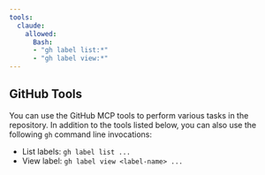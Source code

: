 ```yaml
---
tools:
  claude:
    allowed:
      Bash: 
      - "gh label list:*"
      - "gh label view:*"
---
```


## GitHub Tools

You can use the GitHub MCP tools to perform various tasks in the repository. In addition to the tools listed below, you can also use the following `gh` command line invocations:

- List labels: `gh label list ...`
- View label: `gh label view <label-name> ...`

